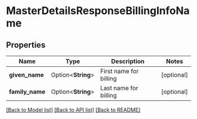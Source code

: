 # MasterDetailsResponseBillingInfoName

## Properties

Name | Type | Description | Notes
------------ | ------------- | ------------- | -------------
**given_name** | Option<**String**> | First name for billing | [optional]
**family_name** | Option<**String**> | Last name for billing | [optional]

[[Back to Model list]](../README.md#documentation-for-models) [[Back to API list]](../README.md#documentation-for-api-endpoints) [[Back to README]](../README.md)



